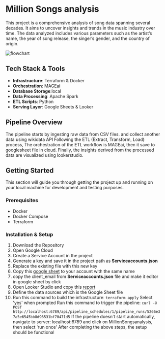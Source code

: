 # Million Songs analysis
This project is a comprehensive analysis of song data spanning several decades. It aims to uncover insights and trends in the music industry over time. The data analyzed includes various parameters such as the artist’s name, the year of song release, the singer’s gender, and the country of origin.


![flowchart](https://github.com/MhmedRjb/MillionSonganalysis/assets/72052305/af65906c-6741-486d-a890-83956b85f160)

## Tech Stack & Tools

- **Infrastructure**: Terraform & Docker
- **Orchestration**: MAGEai
- **Database Storage**:local
- **Data Processing**: Apache Spark
- **ETL Scripts**: Python
- **Serving Layer**: Google Sheets & Looker

## Pipeline Overview

The pipeline starts by ingesting raw data from CSV files. and collect another data using wikidata API Following the ETL (Extract, Transform, Load) process, The orchestration of the ETL workflow is  MAGEai, then it save to googlesheet file in cloud. Finally, the insights derived from the processed data are visualized using lookerstudio.


## Getting Started

This section will guide you through getting the project up and running on your local machine for development and testing purposes.

### Prerequisites

- Docker
- Docker Compose
- Terraform

### Installation & Setup

1. Download the Repository
2. Open Google Cloud  
  1. Create a Service Account in the project
  2. Generate a key and save it in the project path as **Serviceaccounts.json**
3. Replace the existing file with this new key
4. Copy this [google sheet](https://docs.google.com/spreadsheets/d/15AodsCwcQNIwR4msZSvm47uH4O-Q-8HEoQq7mYy_KUc/edit#gid=357445582) to your account with the same name
  5. copy the client_email from **Serviceaccounts.json** file and make it editor in google sheet by click 
6. Open Looker Studio and copy this [report](https://lookerstudio.google.com/reporting/fa458839-85d2-4ac6-a5fd-94acfbcbd2ae/page/cj5uD/edit)
7. Define the data sources which is the Google Sheet file
8. Run this command to build the infrastructure:
``` terraform apply ```
Select 'yes' when prompted
Run this command to trigger the pipeline:
``` curl -X POST http://localhost:6789/api/pipeline_schedules/1/pipeline_runs/5266e37a5e6545bb8d96531bf70471d5 ```
If the pipeline doesn't start automatically, navigate to server: localhost:6789 and click on MillionSongsanalysis, then select 'run once'
After completing the above steps, the setup should be functional





